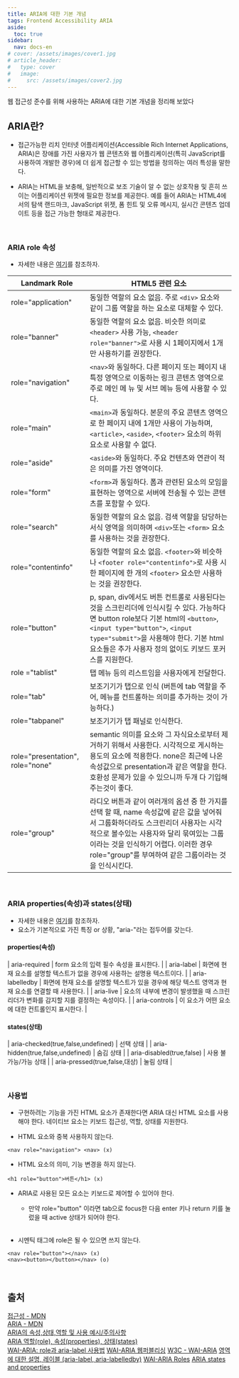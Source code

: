```yaml
---
title: ARIA에 대한 기본 개념
tags: Frontend Accessibility ARIA
aside:
  toc: true
sidebar:
  nav: docs-en
# cover: /assets/images/cover1.jpg
# article_header:
#   type: cover
#   image:
#     src: /assets/images/cover2.jpg
---
```


웹 접근성 준수를 위해 사용하는 ARIA에 대한 기본 개념을 정리해 보았다

<!-- more -->

## ARIA란?
- 접근가능한 리치 인터넷 어플리케이션(Accessible Rich Internet Applications, ARIA)은 장애를 가진 사용자가 웹 콘텐츠와 웹 어플리케이션(특히 JavaScript를 사용하여 개발한 경우)에 더 쉽게 접근할 수 있는 방법을 정의하는 여러 특성을 말한다.

- ARIA는 HTML을 보충해, 일반적으로 보조 기술이 알 수 없는 상호작용 및 흔히 쓰이는 어플리케이션 위젯에 필요한 정보를 제공한다. 예를 들어 ARIA는 HTML4에서의 탐색 랜드마크, JavaScript 위젯, 폼 힌트 및 오류 메시지, 실시간 콘텐츠 업데이트 등을 접근 가능한 형태로 제공한다.

<br>

### ARIA role 속성
- 자세한 내용은 [여기](https://developer.mozilla.org/en-US/docs/Web/Accessibility/ARIA/Roles)를 참조하자.

|Landmark Role|HTML5 관련 요소|
|------|---|
| role="application" | 동일한 역할의 요소 없음. 주로 `<div>` 요소와 같이 그룹 역할을 하는 요소로 대체할 수 있다. |
| role="banner" | 동일한 역할의 요소 없음. 비슷한 의미로 `<header>` 사용 가능, `<header role="banner">`로 사용 시 1페이지에서 1개만 사용하기를 권장한다. |
| role="navigation" |	`<nav>`와 동일하다. 다른 페이지 또는 페이지 내 특정 영역으로 이동하는 링크 콘텐츠 영역으로 주로 메인 메 뉴 및 서브 메뉴 등에 사용할 수 있다. |
| role="main" |	`<main>`과 동일하다. 본문의 주요 콘텐츠 영역으로 한 페이지 내에 1개만 사용이 가능하며, `<article>`, `<aside>`, `<footer>` 요소의 하위 요소로 사용할 수 없다. |
| role="aside" |	`<aside>`와 동일하다. 주요 컨텐츠와 연관이 적은 의미를 가진 영역이다. |
| role="form" |	`<form>`과 동일하다. 폼과 관련된 요소의 모임을 표현하는 영역으로 서버에 전송될 수 있는 콘텐츠를 포함할 수 있다. |
| role="search" | 동일한 역할의 요소 없음. 검색 역할을 담당하는 서식 영역을 의미하며 `<div>`또는 `<form>` 요소를 사용하는 것을 권장한다. |
| role="contentinfo" | 동일한 역할의 요소 없음. `<footer>`와 비슷하나 `<footer role="contentinfo">`로 사용 시 한 페이지에 한 개의 `<footer>` 요소만 사용하는 것을 권장한다. |
| role="button" | p, span, div에서도 버튼 컨트롤로 사용된다는 것을 스크린리더에 인식시킬 수 있다. 가능하다면 button role보다 기본 html의 `<button>`, `<input type="button">`, `<input type="submit">`을 사용해야 한다. 기본 html 요소들은 추가 사용자 정의 없이도 키보드 포커스를 지원한다. |
| role ="tablist" |	탭 메뉴 등의 리스트임을 사용자에게 전달한다. |
| role="tab" |	보조기기가 탭으로 인식 (버튼에 tab 역할을 주어, 메뉴를 컨트롤하는 의미를 추가하는 것이 가능하다.) |
| role="tabpanel" |	보조기기가 탭 패널로 인식한다. |
| role="presentation", role="none" |	semantic 의미를 요소와 그 자식요소로부터 제거하기 위해서 사용한다. 시각적으로 게시하는 용도의 요소에 적용한다. none은 최근에 나온 속성값으로 presentation과 같은 역할을 한다. 호환성 문제가 있을 수 있으니까 두개 다 기입해 주는것이 좋다. |
| role="group" |	라디오 버튼과 같이 여러개의 옵션 중 한 가지를 선택 할 때, name 속성값에 같은 값을 넣어줘서 그룹화하더라도 스크린리더 사용자는 시각적으로 볼수있는 사용자와 달리 묶여있는 그룹이라는 것을 인식하기 어렵다. 이러한 경우 role="group"를 부여하여 같은 그룹이라는 것을 인식시킨다. |

<br>

### ARIA properties(속성)과 states(상태)
- 자세한 내용은 [여기](https://developer.mozilla.org/en-US/docs/Web/Accessibility/ARIA/Attributes)를 참조하자.
- 요소가 기본적으로 가진 특징 or 상황, "aria-"라는 접두어를 갖는다.

#### properties(속성)

| aria-required | form 요소의 입력 필수 속성을 표시한다. |
| aria-label | 화면에 현재 요소를 설명할 텍스트가 없을 경우에 사용하는 설명용 텍스트이다. |
| aria-labelledby | 화면에 현재 요소를 설명할 텍스트가 있을 경우에 해당 텍스트 영역과 현재 요소를 연결할 때 사용한다. |
| aria-live | 요소의 내부에 변경이 발생했을 때 스크린 리더가 변화를 감지할 지를 결정하는 속성이다. |
| aria-controls | 이 요소가 어떤 요소에 대한 컨트롤인지 표시한다. |


#### states(상태)

| aria-checked(true,false,undefined) | 선택 상태 |
| aria-hidden(true,false,undefined) | 숨김 상태 |
| aria-disabled(true,false) | 사용 불가능/가능 상태 |
| aria-pressed(true,false,대상) | 눌림 상태 |

<br>

### 사용법  
- 구현하려는 기능을 가진 HTML 요소가 존재한다면 ARIA 대신 HTML 요소를 사용해야 한다.  네이티브 요소는 키보드 접근성, 역할, 상태를 지원한다.

- HTML 요소와 중복 사용하지 않는다.

```
<nav role="navigation"> <nav> (x)
```

- HTML 요소의 의미, 기능 변경을 하지 않는다.

```
<h1 role="button">버튼</h1> (x)
```

- ARIA로 사용된 모든 요소는 키보드로 제어할 수 있어야 한다.
    - 만약 role="button" 이라면 tab으로 focus한 다음 enter 키나 return 키를 눌렀을 때 active 상태가 되어야 한다. <br><br>

- 시멘틱 태그에 role은 될 수 있으면 쓰지 않는다.

```
<nav role="button"></nav> (x)
<nav><button></button></nav> (o)
```

<br>

## 출처
[접근성 - MDN](https://developer.mozilla.org/ko/docs/Web/Accessibility) <br>
[ARIA - MDN](https://developer.mozilla.org/ko/docs/Web/Accessibility/ARIA) <br>
[ARIA의 속성,상태,역할 및 사용 예시/주의사항](https://velog.io/@kym123123/ARIA%EC%9D%98%EC%86%8D%EC%84%B1%EC%83%81%ED%83%9C%EC%97%AD%ED%95%A0%EB%B0%8F%EC%82%AC%EC%9A%A9-%EC%98%88%EC%8B%9C%EC%A3%BC%EC%9D%98%EC%82%AC%ED%95%AD) <br>
[ARIA 역할(role), 속성(properties), 상태(states)](https://y00eunji.tistory.com/entry/HTML-ARIA-%EC%97%AD%ED%95%A0-ROLE-%EC%86%8D%EC%84%B1properties-%EC%83%81%ED%83%9Cstates#ARIA%20properties(%EC%86%8D%EC%84%B1)%20%C2%A0%26%20states(%EC%83%81%ED%83%9C)-1) <br>
[WAI-ARIA: role과 aria-label 사용법](https://velog.io/@a_in/WAI-ARIA-role-aria-label)
[WAI-ARIA 웹퍼블리싱](https://www.biew.co.kr/entry/WAI-ARIA-%EC%9B%B9%ED%8D%BC%EB%B8%94%EB%A6%AC%EC%8B%B1)
[W3C - WAI-ARIA](https://www.w3.org/TR/wai-aria-1.1)
[영역에 대한 설명, 레이블 (aria-label, aria-labelledby)](https://abcdqbbq.tistory.com/77)
[WAI-ARIA Roles](https://developer.mozilla.org/en-US/docs/Web/Accessibility/ARIA/Roles)
[ARIA states and properties](https://developer.mozilla.org/en-US/docs/Web/Accessibility/ARIA/Attributes)